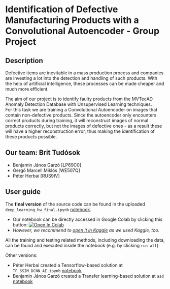 # Identification of Defective Manufacturing Products with a Convolutional Autoencoder - Group Project
## Description

Defective items are inevitable in a mass production process and companies are investing a lot into the detection and handling of such products. With the help of artificial intelligence, these processes can be made cheaper and much more efficient.  

The aim of our project is to identify faulty products from the MVTecAD Anomaly Detection Database with Unsupervised Learning techniques.  
For this task we are training a Convolutional Autoencoder on images that contain non-defective products. Since the autoencoder only encounters correct products during  training, it will reconstruct images of normal products correctly, but not the images of defective ones - as a result these will have a higher reconstruction error, thus making the identification of these products possible.


## Our team: Brit Tudósok


- Benjamin János Garzó [LP69C0]
- Gergő Marcell Miklós [WE507Q]
- Péter Herbai [RUS9IV]


## User guide

The __final version__ of the source code can be found in the uploaded `deep_learning_hw_final.ipynb` [notebook](https://github.com/idkjustletmeregister/VITMAV45-Brit_tudosok/blob/master/deep_learning_hw_final.ipynb).  

- Our notebook can be directly accessed in Google Colab by clicking this button:
[![Open In Colab](https://colab.research.google.com/assets/colab-badge.svg)](https://colab.research.google.com/drive/1EEiczxAIUcx9nJNamHQ8Fp0j2JjWRmzn?usp=sharing)
- _However, we recommend to [open it in Kaggle](https://www.kaggle.com/code/miklosgergely/deep-learning-hw-milestone-1-d45557?scriptVersionId=113550262) as we used Kaggle, too._

All the training and testing related methods, including downloading the data, can be found and executed inside the notebook (e.g. by clicking `run all`).

Other versions:
- Péter Herbai created a Tensorflow-based solution at `TF_SSIM_DCNN_AE.ipynb` [notebook](https://github.com/idkjustletmeregister/VITMAV45-Brit_tudosok/blob/master/TF_SSIM_DCNN_AE.ipynb)
- Benjamin János Garzó created a Transfer learning-based solution at `asd` [notebook]()
